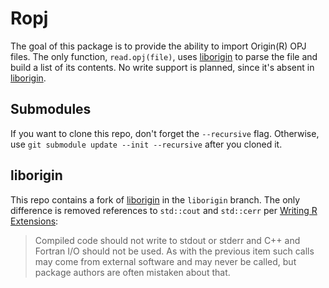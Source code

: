 Ropj
====

The goal of this package is to provide the ability to import Origin(R) OPJ
files. The only function, `read.opj(file)`, uses [liborigin] to parse the file
and build a list of its contents. No write support is planned, since it's
absent in [liborigin].

Submodules
----------

If you want to clone this repo, don't forget the `--recursive` flag. Otherwise,
use `git submodule update --init --recursive` after you cloned it.

liborigin
---------

This repo contains a fork of [liborigin] in the `liborigin` branch. The only
difference is removed references to `std::cout` and `std::cerr` per [Writing
R Extensions]:

> Compiled code should not write to stdout or stderr and C++ and Fortran
> I/O should not be used. As with the previous item such calls may come
> from external software and may never be called, but package authors
> are often mistaken about that.

[liborigin]: https://sourceforge.net/projects/liborigin/
[Writing R Extensions]: https://cran.r-project.org/doc/manuals/R-exts.html#Writing-portable-packages
